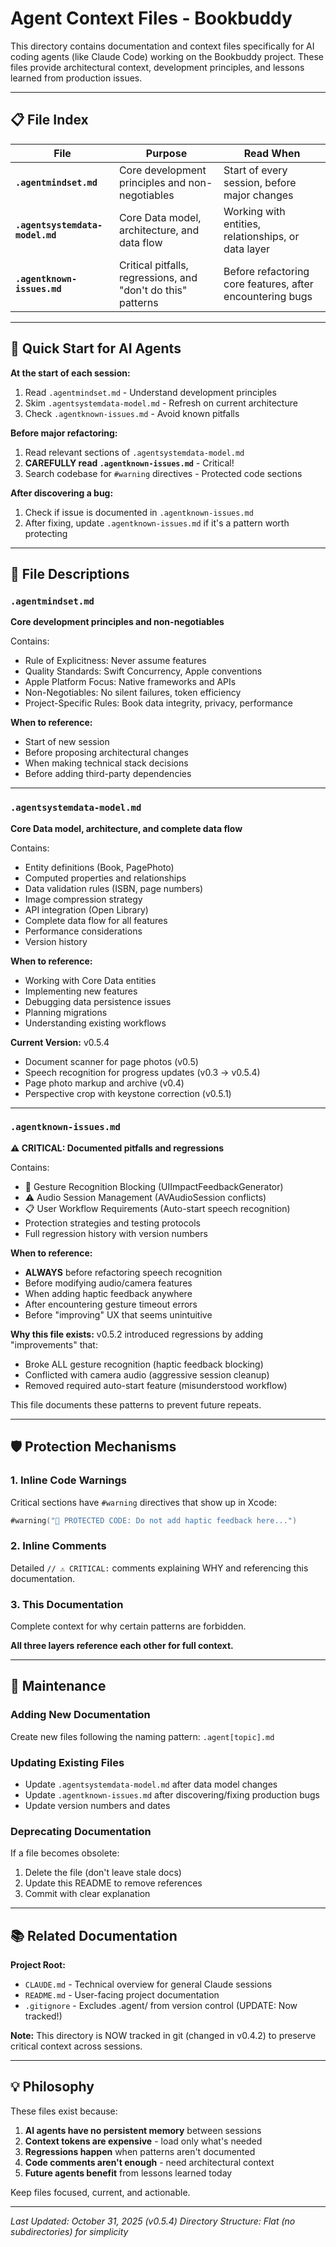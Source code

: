 # Agent Context Files - Bookbuddy

This directory contains documentation and context files specifically for AI coding agents (like Claude Code) working on the Bookbuddy project. These files provide architectural context, development principles, and lessons learned from production issues.

---

## 📋 File Index

| File | Purpose | Read When |
|------|---------|-----------|
| **`.agentmindset.md`** | Core development principles and non-negotiables | Start of every session, before major changes |
| **`.agentsystemdata-model.md`** | Core Data model, architecture, and data flow | Working with entities, relationships, or data layer |
| **`.agentknown-issues.md`** | Critical pitfalls, regressions, and "don't do this" patterns | Before refactoring core features, after encountering bugs |

---

## 🎯 Quick Start for AI Agents

**At the start of each session:**
1. Read `.agentmindset.md` - Understand development principles
2. Skim `.agentsystemdata-model.md` - Refresh on current architecture
3. Check `.agentknown-issues.md` - Avoid known pitfalls

**Before major refactoring:**
1. Read relevant sections of `.agentsystemdata-model.md`
2. **CAREFULLY read `.agentknown-issues.md`** - Critical!
3. Search codebase for `#warning` directives - Protected code sections

**After discovering a bug:**
1. Check if issue is documented in `.agentknown-issues.md`
2. After fixing, update `.agentknown-issues.md` if it's a pattern worth protecting

---

## 📁 File Descriptions

### `.agentmindset.md`
**Core development principles and non-negotiables**

Contains:
- Rule of Explicitness: Never assume features
- Quality Standards: Swift Concurrency, Apple conventions
- Apple Platform Focus: Native frameworks and APIs
- Non-Negotiables: No silent failures, token efficiency
- Project-Specific Rules: Book data integrity, privacy, performance

**When to reference:**
- Start of new session
- Before proposing architectural changes
- When making technical stack decisions
- Before adding third-party dependencies

---

### `.agentsystemdata-model.md`
**Core Data model, architecture, and complete data flow**

Contains:
- Entity definitions (Book, PagePhoto)
- Computed properties and relationships
- Data validation rules (ISBN, page numbers)
- Image compression strategy
- API integration (Open Library)
- Complete data flow for all features
- Performance considerations
- Version history

**When to reference:**
- Working with Core Data entities
- Implementing new features
- Debugging data persistence issues
- Planning migrations
- Understanding existing workflows

**Current Version:** v0.5.4
- Document scanner for page photos (v0.5)
- Speech recognition for progress updates (v0.3 → v0.5.4)
- Page photo markup and archive (v0.4)
- Perspective crop with keystone correction (v0.5.1)

---

### `.agentknown-issues.md`
**⚠️ CRITICAL: Documented pitfalls and regressions**

Contains:
- 🚨 Gesture Recognition Blocking (UIImpactFeedbackGenerator)
- ⚠️ Audio Session Management (AVAudioSession conflicts)
- 📋 User Workflow Requirements (Auto-start speech recognition)
- Protection strategies and testing protocols
- Full regression history with version numbers

**When to reference:**
- **ALWAYS** before refactoring speech recognition
- Before modifying audio/camera features
- When adding haptic feedback anywhere
- After encountering gesture timeout errors
- Before "improving" UX that seems unintuitive

**Why this file exists:**
v0.5.2 introduced regressions by adding "improvements" that:
- Broke ALL gesture recognition (haptic feedback blocking)
- Conflicted with camera audio (aggressive session cleanup)
- Removed required auto-start feature (misunderstood workflow)

This file documents these patterns to prevent future repeats.

---

## 🛡️ Protection Mechanisms

### 1. Inline Code Warnings
Critical sections have `#warning` directives that show up in Xcode:
```swift
#warning("🚨 PROTECTED CODE: Do not add haptic feedback here...")
```

### 2. Inline Comments
Detailed `// ⚠️ CRITICAL:` comments explaining WHY and referencing this documentation.

### 3. This Documentation
Complete context for why certain patterns are forbidden.

**All three layers reference each other for full context.**

---

## 🔄 Maintenance

### Adding New Documentation
Create new files following the naming pattern: `.agent[topic].md`

### Updating Existing Files
- Update `.agentsystemdata-model.md` after data model changes
- Update `.agentknown-issues.md` after discovering/fixing production bugs
- Update version numbers and dates

### Deprecating Documentation
If a file becomes obsolete:
1. Delete the file (don't leave stale docs)
2. Update this README to remove references
3. Commit with clear explanation

---

## 📚 Related Documentation

**Project Root:**
- `CLAUDE.md` - Technical overview for general Claude sessions
- `README.md` - User-facing project documentation
- `.gitignore` - Excludes .agent/ from version control (UPDATE: Now tracked!)

**Note:** This directory is NOW tracked in git (changed in v0.4.2) to preserve critical context across sessions.

---

## 💡 Philosophy

These files exist because:
1. **AI agents have no persistent memory** between sessions
2. **Context tokens are expensive** - load only what's needed
3. **Regressions happen** when patterns aren't documented
4. **Code comments aren't enough** - need architectural context
5. **Future agents benefit** from lessons learned today

Keep files focused, current, and actionable.

---

*Last Updated: October 31, 2025 (v0.5.4)*
*Directory Structure: Flat (no subdirectories) for simplicity*
